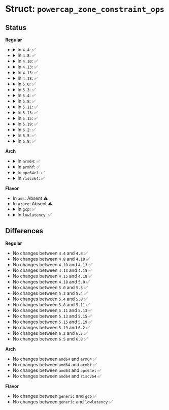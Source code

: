 # Struct: <code>powercap_zone_constraint_ops</code>

## Status
<b>Regular</b>
<ul>
<li>
<details>
<summary>In <code>4.4</code>: ✅</summary>

```c
struct powercap_zone_constraint_ops {
    int (*set_power_limit_uw)(struct powercap_zone *, int, u64);
    int (*get_power_limit_uw)(struct powercap_zone *, int, u64 *);
    int (*set_time_window_us)(struct powercap_zone *, int, u64);
    int (*get_time_window_us)(struct powercap_zone *, int, u64 *);
    int (*get_max_power_uw)(struct powercap_zone *, int, u64 *);
    int (*get_min_power_uw)(struct powercap_zone *, int, u64 *);
    int (*get_max_time_window_us)(struct powercap_zone *, int, u64 *);
    int (*get_min_time_window_us)(struct powercap_zone *, int, u64 *);
    const char * (*get_name)(struct powercap_zone *, int);
};
```
</details>
</li>
<li>
<details>
<summary>In <code>4.8</code>: ✅</summary>

```c
struct powercap_zone_constraint_ops {
    int (*set_power_limit_uw)(struct powercap_zone *, int, u64);
    int (*get_power_limit_uw)(struct powercap_zone *, int, u64 *);
    int (*set_time_window_us)(struct powercap_zone *, int, u64);
    int (*get_time_window_us)(struct powercap_zone *, int, u64 *);
    int (*get_max_power_uw)(struct powercap_zone *, int, u64 *);
    int (*get_min_power_uw)(struct powercap_zone *, int, u64 *);
    int (*get_max_time_window_us)(struct powercap_zone *, int, u64 *);
    int (*get_min_time_window_us)(struct powercap_zone *, int, u64 *);
    const char * (*get_name)(struct powercap_zone *, int);
};
```
</details>
</li>
<li>
<details>
<summary>In <code>4.10</code>: ✅</summary>

```c
struct powercap_zone_constraint_ops {
    int (*set_power_limit_uw)(struct powercap_zone *, int, u64);
    int (*get_power_limit_uw)(struct powercap_zone *, int, u64 *);
    int (*set_time_window_us)(struct powercap_zone *, int, u64);
    int (*get_time_window_us)(struct powercap_zone *, int, u64 *);
    int (*get_max_power_uw)(struct powercap_zone *, int, u64 *);
    int (*get_min_power_uw)(struct powercap_zone *, int, u64 *);
    int (*get_max_time_window_us)(struct powercap_zone *, int, u64 *);
    int (*get_min_time_window_us)(struct powercap_zone *, int, u64 *);
    const char * (*get_name)(struct powercap_zone *, int);
};
```
</details>
</li>
<li>
<details>
<summary>In <code>4.13</code>: ✅</summary>

```c
struct powercap_zone_constraint_ops {
    int (*set_power_limit_uw)(struct powercap_zone *, int, u64);
    int (*get_power_limit_uw)(struct powercap_zone *, int, u64 *);
    int (*set_time_window_us)(struct powercap_zone *, int, u64);
    int (*get_time_window_us)(struct powercap_zone *, int, u64 *);
    int (*get_max_power_uw)(struct powercap_zone *, int, u64 *);
    int (*get_min_power_uw)(struct powercap_zone *, int, u64 *);
    int (*get_max_time_window_us)(struct powercap_zone *, int, u64 *);
    int (*get_min_time_window_us)(struct powercap_zone *, int, u64 *);
    const char * (*get_name)(struct powercap_zone *, int);
};
```
</details>
</li>
<li>
<details>
<summary>In <code>4.15</code>: ✅</summary>

```c
struct powercap_zone_constraint_ops {
    int (*set_power_limit_uw)(struct powercap_zone *, int, u64);
    int (*get_power_limit_uw)(struct powercap_zone *, int, u64 *);
    int (*set_time_window_us)(struct powercap_zone *, int, u64);
    int (*get_time_window_us)(struct powercap_zone *, int, u64 *);
    int (*get_max_power_uw)(struct powercap_zone *, int, u64 *);
    int (*get_min_power_uw)(struct powercap_zone *, int, u64 *);
    int (*get_max_time_window_us)(struct powercap_zone *, int, u64 *);
    int (*get_min_time_window_us)(struct powercap_zone *, int, u64 *);
    const char * (*get_name)(struct powercap_zone *, int);
};
```
</details>
</li>
<li>
<details>
<summary>In <code>4.18</code>: ✅</summary>

```c
struct powercap_zone_constraint_ops {
    int (*set_power_limit_uw)(struct powercap_zone *, int, u64);
    int (*get_power_limit_uw)(struct powercap_zone *, int, u64 *);
    int (*set_time_window_us)(struct powercap_zone *, int, u64);
    int (*get_time_window_us)(struct powercap_zone *, int, u64 *);
    int (*get_max_power_uw)(struct powercap_zone *, int, u64 *);
    int (*get_min_power_uw)(struct powercap_zone *, int, u64 *);
    int (*get_max_time_window_us)(struct powercap_zone *, int, u64 *);
    int (*get_min_time_window_us)(struct powercap_zone *, int, u64 *);
    const char * (*get_name)(struct powercap_zone *, int);
};
```
</details>
</li>
<li>
<details>
<summary>In <code>5.0</code>: ✅</summary>

```c
struct powercap_zone_constraint_ops {
    int (*set_power_limit_uw)(struct powercap_zone *, int, u64);
    int (*get_power_limit_uw)(struct powercap_zone *, int, u64 *);
    int (*set_time_window_us)(struct powercap_zone *, int, u64);
    int (*get_time_window_us)(struct powercap_zone *, int, u64 *);
    int (*get_max_power_uw)(struct powercap_zone *, int, u64 *);
    int (*get_min_power_uw)(struct powercap_zone *, int, u64 *);
    int (*get_max_time_window_us)(struct powercap_zone *, int, u64 *);
    int (*get_min_time_window_us)(struct powercap_zone *, int, u64 *);
    const char * (*get_name)(struct powercap_zone *, int);
};
```
</details>
</li>
<li>
<details>
<summary>In <code>5.3</code>: ✅</summary>

```c
struct powercap_zone_constraint_ops {
    int (*set_power_limit_uw)(struct powercap_zone *, int, u64);
    int (*get_power_limit_uw)(struct powercap_zone *, int, u64 *);
    int (*set_time_window_us)(struct powercap_zone *, int, u64);
    int (*get_time_window_us)(struct powercap_zone *, int, u64 *);
    int (*get_max_power_uw)(struct powercap_zone *, int, u64 *);
    int (*get_min_power_uw)(struct powercap_zone *, int, u64 *);
    int (*get_max_time_window_us)(struct powercap_zone *, int, u64 *);
    int (*get_min_time_window_us)(struct powercap_zone *, int, u64 *);
    const char * (*get_name)(struct powercap_zone *, int);
};
```
</details>
</li>
<li>
<details>
<summary>In <code>5.4</code>: ✅</summary>

```c
struct powercap_zone_constraint_ops {
    int (*set_power_limit_uw)(struct powercap_zone *, int, u64);
    int (*get_power_limit_uw)(struct powercap_zone *, int, u64 *);
    int (*set_time_window_us)(struct powercap_zone *, int, u64);
    int (*get_time_window_us)(struct powercap_zone *, int, u64 *);
    int (*get_max_power_uw)(struct powercap_zone *, int, u64 *);
    int (*get_min_power_uw)(struct powercap_zone *, int, u64 *);
    int (*get_max_time_window_us)(struct powercap_zone *, int, u64 *);
    int (*get_min_time_window_us)(struct powercap_zone *, int, u64 *);
    const char * (*get_name)(struct powercap_zone *, int);
};
```
</details>
</li>
<li>
<details>
<summary>In <code>5.8</code>: ✅</summary>

```c
struct powercap_zone_constraint_ops {
    int (*set_power_limit_uw)(struct powercap_zone *, int, u64);
    int (*get_power_limit_uw)(struct powercap_zone *, int, u64 *);
    int (*set_time_window_us)(struct powercap_zone *, int, u64);
    int (*get_time_window_us)(struct powercap_zone *, int, u64 *);
    int (*get_max_power_uw)(struct powercap_zone *, int, u64 *);
    int (*get_min_power_uw)(struct powercap_zone *, int, u64 *);
    int (*get_max_time_window_us)(struct powercap_zone *, int, u64 *);
    int (*get_min_time_window_us)(struct powercap_zone *, int, u64 *);
    const char * (*get_name)(struct powercap_zone *, int);
};
```
</details>
</li>
<li>
<details>
<summary>In <code>5.11</code>: ✅</summary>

```c
struct powercap_zone_constraint_ops {
    int (*set_power_limit_uw)(struct powercap_zone *, int, u64);
    int (*get_power_limit_uw)(struct powercap_zone *, int, u64 *);
    int (*set_time_window_us)(struct powercap_zone *, int, u64);
    int (*get_time_window_us)(struct powercap_zone *, int, u64 *);
    int (*get_max_power_uw)(struct powercap_zone *, int, u64 *);
    int (*get_min_power_uw)(struct powercap_zone *, int, u64 *);
    int (*get_max_time_window_us)(struct powercap_zone *, int, u64 *);
    int (*get_min_time_window_us)(struct powercap_zone *, int, u64 *);
    const char * (*get_name)(struct powercap_zone *, int);
};
```
</details>
</li>
<li>
<details>
<summary>In <code>5.13</code>: ✅</summary>

```c
struct powercap_zone_constraint_ops {
    int (*set_power_limit_uw)(struct powercap_zone *, int, u64);
    int (*get_power_limit_uw)(struct powercap_zone *, int, u64 *);
    int (*set_time_window_us)(struct powercap_zone *, int, u64);
    int (*get_time_window_us)(struct powercap_zone *, int, u64 *);
    int (*get_max_power_uw)(struct powercap_zone *, int, u64 *);
    int (*get_min_power_uw)(struct powercap_zone *, int, u64 *);
    int (*get_max_time_window_us)(struct powercap_zone *, int, u64 *);
    int (*get_min_time_window_us)(struct powercap_zone *, int, u64 *);
    const char * (*get_name)(struct powercap_zone *, int);
};
```
</details>
</li>
<li>
<details>
<summary>In <code>5.15</code>: ✅</summary>

```c
struct powercap_zone_constraint_ops {
    int (*set_power_limit_uw)(struct powercap_zone *, int, u64);
    int (*get_power_limit_uw)(struct powercap_zone *, int, u64 *);
    int (*set_time_window_us)(struct powercap_zone *, int, u64);
    int (*get_time_window_us)(struct powercap_zone *, int, u64 *);
    int (*get_max_power_uw)(struct powercap_zone *, int, u64 *);
    int (*get_min_power_uw)(struct powercap_zone *, int, u64 *);
    int (*get_max_time_window_us)(struct powercap_zone *, int, u64 *);
    int (*get_min_time_window_us)(struct powercap_zone *, int, u64 *);
    const char * (*get_name)(struct powercap_zone *, int);
};
```
</details>
</li>
<li>
<details>
<summary>In <code>5.19</code>: ✅</summary>

```c
struct powercap_zone_constraint_ops {
    int (*set_power_limit_uw)(struct powercap_zone *, int, u64);
    int (*get_power_limit_uw)(struct powercap_zone *, int, u64 *);
    int (*set_time_window_us)(struct powercap_zone *, int, u64);
    int (*get_time_window_us)(struct powercap_zone *, int, u64 *);
    int (*get_max_power_uw)(struct powercap_zone *, int, u64 *);
    int (*get_min_power_uw)(struct powercap_zone *, int, u64 *);
    int (*get_max_time_window_us)(struct powercap_zone *, int, u64 *);
    int (*get_min_time_window_us)(struct powercap_zone *, int, u64 *);
    const char * (*get_name)(struct powercap_zone *, int);
};
```
</details>
</li>
<li>
<details>
<summary>In <code>6.2</code>: ✅</summary>

```c
struct powercap_zone_constraint_ops {
    int (*set_power_limit_uw)(struct powercap_zone *, int, u64);
    int (*get_power_limit_uw)(struct powercap_zone *, int, u64 *);
    int (*set_time_window_us)(struct powercap_zone *, int, u64);
    int (*get_time_window_us)(struct powercap_zone *, int, u64 *);
    int (*get_max_power_uw)(struct powercap_zone *, int, u64 *);
    int (*get_min_power_uw)(struct powercap_zone *, int, u64 *);
    int (*get_max_time_window_us)(struct powercap_zone *, int, u64 *);
    int (*get_min_time_window_us)(struct powercap_zone *, int, u64 *);
    const char * (*get_name)(struct powercap_zone *, int);
};
```
</details>
</li>
<li>
<details>
<summary>In <code>6.5</code>: ✅</summary>

```c
struct powercap_zone_constraint_ops {
    int (*set_power_limit_uw)(struct powercap_zone *, int, u64);
    int (*get_power_limit_uw)(struct powercap_zone *, int, u64 *);
    int (*set_time_window_us)(struct powercap_zone *, int, u64);
    int (*get_time_window_us)(struct powercap_zone *, int, u64 *);
    int (*get_max_power_uw)(struct powercap_zone *, int, u64 *);
    int (*get_min_power_uw)(struct powercap_zone *, int, u64 *);
    int (*get_max_time_window_us)(struct powercap_zone *, int, u64 *);
    int (*get_min_time_window_us)(struct powercap_zone *, int, u64 *);
    const char * (*get_name)(struct powercap_zone *, int);
};
```
</details>
</li>
<li>
<details>
<summary>In <code>6.8</code>: ✅</summary>

```c
struct powercap_zone_constraint_ops {
    int (*set_power_limit_uw)(struct powercap_zone *, int, u64);
    int (*get_power_limit_uw)(struct powercap_zone *, int, u64 *);
    int (*set_time_window_us)(struct powercap_zone *, int, u64);
    int (*get_time_window_us)(struct powercap_zone *, int, u64 *);
    int (*get_max_power_uw)(struct powercap_zone *, int, u64 *);
    int (*get_min_power_uw)(struct powercap_zone *, int, u64 *);
    int (*get_max_time_window_us)(struct powercap_zone *, int, u64 *);
    int (*get_min_time_window_us)(struct powercap_zone *, int, u64 *);
    const char * (*get_name)(struct powercap_zone *, int);
};
```
</details>
</li>
</ul>
<b>Arch</b>
<ul>
<li>
<details>
<summary>In <code>arm64</code>: ✅</summary>

```c
struct powercap_zone_constraint_ops {
    int (*set_power_limit_uw)(struct powercap_zone *, int, u64);
    int (*get_power_limit_uw)(struct powercap_zone *, int, u64 *);
    int (*set_time_window_us)(struct powercap_zone *, int, u64);
    int (*get_time_window_us)(struct powercap_zone *, int, u64 *);
    int (*get_max_power_uw)(struct powercap_zone *, int, u64 *);
    int (*get_min_power_uw)(struct powercap_zone *, int, u64 *);
    int (*get_max_time_window_us)(struct powercap_zone *, int, u64 *);
    int (*get_min_time_window_us)(struct powercap_zone *, int, u64 *);
    const char * (*get_name)(struct powercap_zone *, int);
};
```
</details>
</li>
<li>
<details>
<summary>In <code>armhf</code>: ✅</summary>

```c
struct powercap_zone_constraint_ops {
    int (*set_power_limit_uw)(struct powercap_zone *, int, u64);
    int (*get_power_limit_uw)(struct powercap_zone *, int, u64 *);
    int (*set_time_window_us)(struct powercap_zone *, int, u64);
    int (*get_time_window_us)(struct powercap_zone *, int, u64 *);
    int (*get_max_power_uw)(struct powercap_zone *, int, u64 *);
    int (*get_min_power_uw)(struct powercap_zone *, int, u64 *);
    int (*get_max_time_window_us)(struct powercap_zone *, int, u64 *);
    int (*get_min_time_window_us)(struct powercap_zone *, int, u64 *);
    const char * (*get_name)(struct powercap_zone *, int);
};
```
</details>
</li>
<li>
<details>
<summary>In <code>ppc64el</code>: ✅</summary>

```c
struct powercap_zone_constraint_ops {
    int (*set_power_limit_uw)(struct powercap_zone *, int, u64);
    int (*get_power_limit_uw)(struct powercap_zone *, int, u64 *);
    int (*set_time_window_us)(struct powercap_zone *, int, u64);
    int (*get_time_window_us)(struct powercap_zone *, int, u64 *);
    int (*get_max_power_uw)(struct powercap_zone *, int, u64 *);
    int (*get_min_power_uw)(struct powercap_zone *, int, u64 *);
    int (*get_max_time_window_us)(struct powercap_zone *, int, u64 *);
    int (*get_min_time_window_us)(struct powercap_zone *, int, u64 *);
    const char * (*get_name)(struct powercap_zone *, int);
};
```
</details>
</li>
<li>
<details>
<summary>In <code>riscv64</code>: ✅</summary>

```c
struct powercap_zone_constraint_ops {
    int (*set_power_limit_uw)(struct powercap_zone *, int, u64);
    int (*get_power_limit_uw)(struct powercap_zone *, int, u64 *);
    int (*set_time_window_us)(struct powercap_zone *, int, u64);
    int (*get_time_window_us)(struct powercap_zone *, int, u64 *);
    int (*get_max_power_uw)(struct powercap_zone *, int, u64 *);
    int (*get_min_power_uw)(struct powercap_zone *, int, u64 *);
    int (*get_max_time_window_us)(struct powercap_zone *, int, u64 *);
    int (*get_min_time_window_us)(struct powercap_zone *, int, u64 *);
    const char * (*get_name)(struct powercap_zone *, int);
};
```
</details>
</li>
</ul>
<b>Flavor</b>
<ul>
<li>
In <code>aws</code>: Absent ⚠️
</li>
<li>
In <code>azure</code>: Absent ⚠️
</li>
<li>
<details>
<summary>In <code>gcp</code>: ✅</summary>

```c
struct powercap_zone_constraint_ops {
    int (*set_power_limit_uw)(struct powercap_zone *, int, u64);
    int (*get_power_limit_uw)(struct powercap_zone *, int, u64 *);
    int (*set_time_window_us)(struct powercap_zone *, int, u64);
    int (*get_time_window_us)(struct powercap_zone *, int, u64 *);
    int (*get_max_power_uw)(struct powercap_zone *, int, u64 *);
    int (*get_min_power_uw)(struct powercap_zone *, int, u64 *);
    int (*get_max_time_window_us)(struct powercap_zone *, int, u64 *);
    int (*get_min_time_window_us)(struct powercap_zone *, int, u64 *);
    const char * (*get_name)(struct powercap_zone *, int);
};
```
</details>
</li>
<li>
<details>
<summary>In <code>lowlatency</code>: ✅</summary>

```c
struct powercap_zone_constraint_ops {
    int (*set_power_limit_uw)(struct powercap_zone *, int, u64);
    int (*get_power_limit_uw)(struct powercap_zone *, int, u64 *);
    int (*set_time_window_us)(struct powercap_zone *, int, u64);
    int (*get_time_window_us)(struct powercap_zone *, int, u64 *);
    int (*get_max_power_uw)(struct powercap_zone *, int, u64 *);
    int (*get_min_power_uw)(struct powercap_zone *, int, u64 *);
    int (*get_max_time_window_us)(struct powercap_zone *, int, u64 *);
    int (*get_min_time_window_us)(struct powercap_zone *, int, u64 *);
    const char * (*get_name)(struct powercap_zone *, int);
};
```
</details>
</li>
</ul>

## Differences
<b>Regular</b>
<ul>
<li>
No changes between <code>4.4</code> and <code>4.8</code> ✅
</li>
<li>
No changes between <code>4.8</code> and <code>4.10</code> ✅
</li>
<li>
No changes between <code>4.10</code> and <code>4.13</code> ✅
</li>
<li>
No changes between <code>4.13</code> and <code>4.15</code> ✅
</li>
<li>
No changes between <code>4.15</code> and <code>4.18</code> ✅
</li>
<li>
No changes between <code>4.18</code> and <code>5.0</code> ✅
</li>
<li>
No changes between <code>5.0</code> and <code>5.3</code> ✅
</li>
<li>
No changes between <code>5.3</code> and <code>5.4</code> ✅
</li>
<li>
No changes between <code>5.4</code> and <code>5.8</code> ✅
</li>
<li>
No changes between <code>5.8</code> and <code>5.11</code> ✅
</li>
<li>
No changes between <code>5.11</code> and <code>5.13</code> ✅
</li>
<li>
No changes between <code>5.13</code> and <code>5.15</code> ✅
</li>
<li>
No changes between <code>5.15</code> and <code>5.19</code> ✅
</li>
<li>
No changes between <code>5.19</code> and <code>6.2</code> ✅
</li>
<li>
No changes between <code>6.2</code> and <code>6.5</code> ✅
</li>
<li>
No changes between <code>6.5</code> and <code>6.8</code> ✅
</li>
</ul>
<b>Arch</b>
<ul>
<li>
No changes between <code>amd64</code> and <code>arm64</code> ✅
</li>
<li>
No changes between <code>amd64</code> and <code>armhf</code> ✅
</li>
<li>
No changes between <code>amd64</code> and <code>ppc64el</code> ✅
</li>
<li>
No changes between <code>amd64</code> and <code>riscv64</code> ✅
</li>
</ul>
<b>Flavor</b>
<ul>
<li>
No changes between <code>generic</code> and <code>gcp</code> ✅
</li>
<li>
No changes between <code>generic</code> and <code>lowlatency</code> ✅
</li>
</ul>
